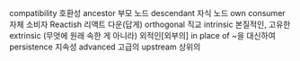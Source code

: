 compatibility 호환성
ancestor 부모 노드
descendant 자식 노드
own consumer 자체 소비자
Reactish 리액트 다운(답게)
orthogonal 직교
intrinsic 본질적인, 고유한
extrinsic (무엇에 원래 속한 게 아니라) 외적인[외부의]
in place of ~을 대신하여
persistence 지속성
advanced 고급의
upstream 상위의
